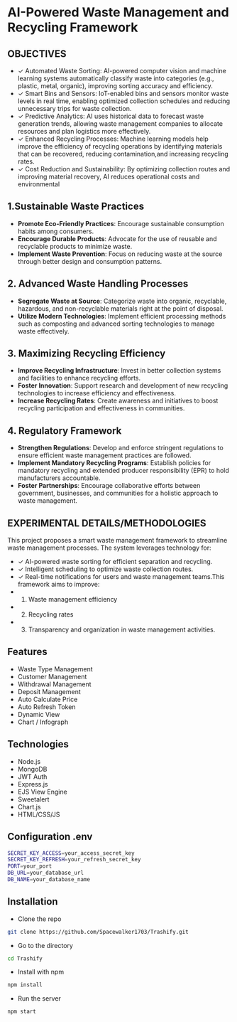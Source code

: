 
# AI-Powered Waste Management and Recycling Framework
## OBJECTIVES
- ✓ Automated Waste Sorting: AI-powered computer vision and machine learning
systems automatically classify waste into categories (e.g., plastic, metal, organic),
improving sorting accuracy and efficiency.
- ✓ Smart Bins and Sensors: IoT-enabled bins and sensors monitor waste levels in
real time, enabling optimized collection schedules and reducing unnecessary trips
for waste collection.
- ✓ Predictive Analytics: AI uses historical data to forecast waste generation trends,
allowing waste management companies to allocate resources and plan logistics
more effectively.
- ✓ Enhanced Recycling Processes: Machine learning models help improve the
efficiency of recycling operations by identifying materials that can be recovered,
reducing contamination,and increasing recycling rates.
- ✓ Cost Reduction and Sustainability: By optimizing collection routes and
improving material recovery, AI reduces operational costs and environmental

## 1.Sustainable Waste Practices

- **Promote Eco-Friendly Practices**: Encourage sustainable consumption habits among consumers.
- **Encourage Durable Products**: Advocate for the use of reusable and recyclable products to minimize waste.
- **Implement Waste Prevention**: Focus on reducing waste at the source through better design and consumption patterns.

## 2. Advanced Waste Handling Processes

- **Segregate Waste at Source**: Categorize waste into organic, recyclable, hazardous, and non-recyclable materials
  right at the point of disposal.
- **Utilize Modern Technologies**: Implement efficient processing methods such as composting and advanced sorting
  technologies to manage waste effectively.

## 3. Maximizing Recycling Efficiency
- **Improve Recycling Infrastructure**: Invest in better collection systems and facilities to enhance recycling efforts.
- **Foster Innovation**: Support research and development of new recycling technologies to increase efficiency and
  effectiveness.
- **Increase Recycling Rates**: Create awareness and initiatives to boost recycling participation and effectiveness in
  communities.

## 4. Regulatory Framework

- **Strengthen Regulations**: Develop and enforce stringent regulations to ensure efficient waste management practices
  are followed.
- **Implement Mandatory Recycling Programs**: Establish policies for mandatory recycling and extended producer
  responsibility (EPR) to hold manufacturers accountable.
- **Foster Partnerships**: Encourage collaborative efforts between government, businesses, and communities for a
  holistic approach to waste management.
 ## EXPERIMENTAL DETAILS/METHODOLOGIES
  This project proposes a smart waste management framework to streamline waste
  management processes. The system leverages technology for:
 - ✓ AI-powered waste sorting for efficient separation and recycling.
 - ✓ Intelligent scheduling to optimize waste collection routes.
 - ✓ Real-time notifications for users and waste management
  teams.This framework aims to improve:
- 1. Waste management efficiency
 - 2. Recycling rates
 - 3. Transparency and organization in waste management activities.

## Features

- Waste Type Management
- Customer Management
- Withdrawal Management
- Deposit Management
- Auto Calculate Price
- Auto Refresh Token
- Dynamic View
- Chart / Infograph

## Technologies

- Node.js
- MongoDB
- JWT Auth
- Express.js
- EJS View Engine
- Sweetalert
- Chart.js
- HTML/CSS/JS

## Configuration .env

```bash
SECRET_KEY_ACCESS=your_access_secret_key
SECRET_KEY_REFRESH=your_refresh_secret_key
PORT=your_port
DB_URL=your_database_url
DB_NAME=your_database_name
 ``` 

## Installation

- Clone the repo

```bash
git clone https://github.com/Spacewalker1703/Trashify.git
```

- Go to the directory

```bash
cd Trashify
```

- Install with npm

```bash
npm install
```

- Run the server

```bash
npm start
 ```   

